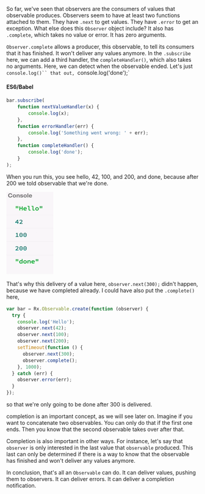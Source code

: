 So far, we've seen that observers are the consumers of values that observable produces. Observers seem to have at least two functions attached to them. They have `.next` to get values. They have `.error` to get an exception. What else does this `Observer` object include? It also has `.complete`, which takes no value or error. It has zero arguments.

`Observer.complete` allows a producer, this observable, to tell its consumers that it has finished. It won't deliver any values anymore. In the `.subscribe` here, we can add a third handler, the `completeHandler()`, which also takes no arguments. Here, we can detect when the observable ended. Let's just `console.log()`` that out, `console.log('done');`

#### ES6/Babel
```javascript
bar.subscribe(
    function nextValueHandler(x) {
        console.log(x);
    },
    function errorHandler(err) {
        console.log('Something went wrong: ' + err);
    }, 
    function completeHandler() {
        console.log('done');
    }
);
```

When you run this, you see hello, 42, 100, and 200, and done, because after 200 we told observable that we're done. 

![completeHandler](../images/rxjs-observables-can-complete-completeHandler.png)

That's why this delivery of a value here, `observer.next(300);` didn't happen, because we have completed already. I could have also put the `.complete()` here,

```javascript
var bar = Rx.Observable.create(function (observer) {
  try {
    console.log('Hello');
    observer.next(42);
    observer.next(100);
    observer.next(200);
    setTimeout(function () {
      observer.next(300);
      observer.complete();
    }, 1000);
  } catch (err) {
    observer.error(err);
  }
});
```

so that we're only going to be done after 300 is delivered.

completion is an important concept, as we will see later on. Imagine if you want to concatenate two observables. You can only do that if the first one ends. Then you know that the second observable takes over after that.

Completion is also important in other ways. For instance, let's say that `observer` is only interested in the last value that `observable` produced. This last can only be determined if there is a way to know that the observable has finished and won't deliver any values anymore.

In conclusion, that's all an `Observable` can do. It can deliver values, pushing them to observers. It can deliver errors. It can deliver a completion notification.